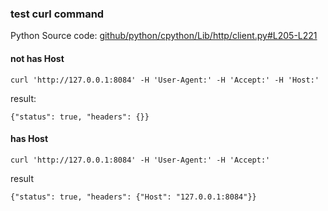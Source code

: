 ### test curl command

Python Source code: [github/python/cpython/Lib/http/client.py#L205-L221](https://github.com/python/cpython/blob/47895e31b6f626bc6ce47d175fe9d43c1098909d/Lib/http/client.py#L205-L221)

#### not has Host

```shell
curl 'http://127.0.0.1:8084' -H 'User-Agent:' -H 'Accept:' -H 'Host:'
```

result:

```
{"status": true, "headers": {}}
```

#### has Host

```shell
curl 'http://127.0.0.1:8084' -H 'User-Agent:' -H 'Accept:'
```

result

```
{"status": true, "headers": {"Host": "127.0.0.1:8084"}}
```


